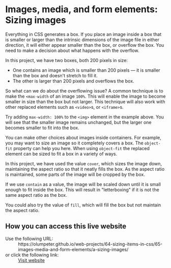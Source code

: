 # Images, media, and form elements: Sizing images

Everything in CSS generates a box. If you place an image inside a box that is smaller or larger than the intrinsic dimensions of the image file in either direction, it will either appear smaller than the box, or overflow the box. You need to make a decision about what happens with the overflow.
    
In this project, we have two boxes, both 200 pixels in size: 
- One contains an image which is smaller than 200 pixels — it is smaller than the box and doesn't stretch to fill it.
- The other is larger than 200 pixels and overflows the box.
    
So what can we do about the overflowing issue? A common technique is to make the <code><max-width</code> of an image <code>100%</code>. This will enable the image to become smaller in size than the box but not larger. This technique will also work with other replaced elements such as <code>&lt;video&gt;</code>s, or <code>&lt;iframe&gt;</code>s.
    
Try adding <code>max-width: 100%</code> to the <code>&lt;img&gt;</code> element in the example above. You will see that the smaller image remains unchanged, but the larger one becomes smaller to fit into the box.

You can make other choices about images inside containers. For example, you may want to size an image so it completely covers a box. The <code>object-fit</code> property can help you here. When using <code>object-fit</code> the replaced element can be sized to fit a box in a variety of ways.
    
In this project, we have used the value <code>cover</code>, which sizes the image down, maintaining the aspect ratio so that it neatly fills the box. As the aspect ratio is maintained, some parts of the image will be cropped by the box.
    
If we use <code>contain</code> as a value, the image will be scaled down until it is small enough to fit inside the box. This will result in &quot;letterboxing&quot; if it is not the same aspect ratio as the box.

You could also try the value of <code>fill</code>, which will fill the box but not maintain the aspect ratio.

## How you can access this live website

<dl>
  Use the following URL:
  <dd>
    https://olumpeter.github.io/web-projects/64-sizing-items-in-css/65-images-media-and-form-elements/a-sizing-images/
  </dd>
  or click the following link:
  <dd>
    <a href="https://olumpeter.github.io/web-projects/64-sizing-items-in-css/65-images-media-and-form-elements/a-sizing-images/">Visit website</a>
  </dd>
</dl>
